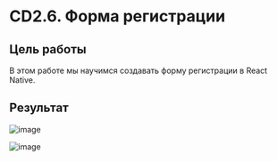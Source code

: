 # CD2.6. Форма регистрации

## Цель работы
В этом работе мы научимся создавать форму регистрации в React Native. 

## Результат

![image](https://user-images.githubusercontent.com/92590831/168255247-44cc5712-26bb-4199-b404-4e981dafaf6f.png)

![image](https://user-images.githubusercontent.com/92590831/168255267-dc505792-0b1c-4f0a-8824-e5ef7a39edea.png)
